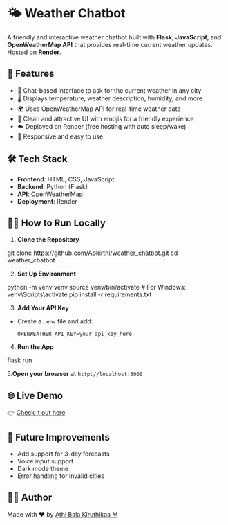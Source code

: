 # 🌤️ Weather Chatbot

A friendly and interactive weather chatbot built with **Flask**, **JavaScript**, and **OpenWeatherMap API** that provides real-time current weather updates. Hosted on **Render**.

## 🚀 Features

- 💬 Chat-based interface to ask for the current weather in any city  
- 🌡️ Displays temperature, weather description, humidity, and more  
- 🌍 Uses OpenWeatherMap API for real-time weather data  
- 🎨 Clean and attractive UI with emojis for a friendly experience  
- ☁️ Deployed on Render (free hosting with auto sleep/wake)  
- 📱 Responsive and easy to use  

## 🛠️ Tech Stack

- **Frontend**: HTML, CSS, JavaScript  
- **Backend**: Python (Flask)  
- **API**: OpenWeatherMap  
- **Deployment**: Render  

## 🧑‍💻 How to Run Locally

1. **Clone the Repository**

git clone https://github.com/Abkirthi/weather_chatbot.git
cd weather_chatbot


2. **Set Up Environment**

python -m venv venv
source venv/bin/activate # For Windows: venv\Scripts\activate
pip install -r requirements.txt


3. **Add Your API Key**
- Create a `.env` file and add:
  ```
  OPENWEATHER_API_KEY=your_api_key_here
  ```

4. **Run the App**

flask run


5.**Open your browser** at `http://localhost:5000`

## 🌐 Live Demo

👉 [Check it out here](https://weather-chatbot-1-b8nj.onrender.com/)

## 🧠 Future Improvements

- Add support for 3-day forecasts  
- Voice input support  
- Dark mode theme  
- Error handling for invalid cities  

## 🙋‍♀️ Author

Made with ❤️ by [Athi Bala Kiruthikaa M](https://github.com/AbKirthi)

